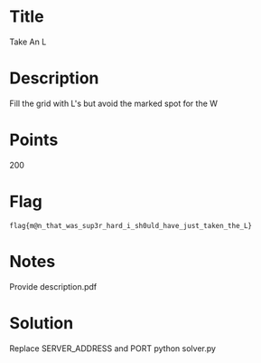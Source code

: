 # Title

Take An L

# Description

Fill the grid with L's but avoid the marked spot for the W

# Points

200

# Flag

`flag{m@n_that_was_sup3r_hard_i_sh0uld_have_just_taken_the_L}`

# Notes

Provide description.pdf

# Solution

Replace SERVER_ADDRESS and PORT
python solver.py

